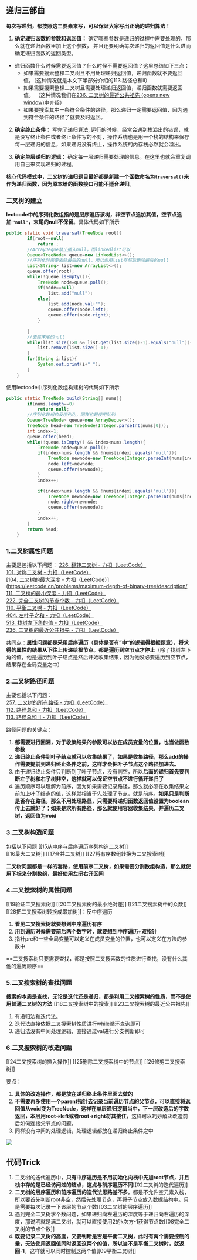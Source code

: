 ## 递归三部曲

**每次写递归，都按照这三要素来写，可以保证大家写出正确的递归算法！**

1. **确定递归函数的参数和返回值：** 确定哪些参数是递归的过程中需要处理的，那么就在递归函数里加上这个参数， 并且还要明确每次递归的返回值是什么进而确定递归函数的返回类型。
* 递归函数什么时候需要返回值？什么时候不需要返回值？这里总结如下三点：
	- 如果需要搜索整棵二叉树且不用处理递归返回值，递归函数就不要返回值。（这种情况就是本文下半部分介绍的113.路径总和ii）
	- 如果需要搜索整棵二叉树且需要处理递归返回值，递归函数就需要返回值。 （这种情况我们在[236. 二叉树的最近公共祖先 (opens new window)](https://programmercarl.com/0236.%E4%BA%8C%E5%8F%89%E6%A0%91%E7%9A%84%E6%9C%80%E8%BF%91%E5%85%AC%E5%85%B1%E7%A5%96%E5%85%88.html)中介绍）
	- 如果要搜索其中一条符合条件的路径，那么递归一定需要返回值，因为遇到符合条件的路径了就要及时返回。
    
2. **确定终止条件：** 写完了递归算法, 运行的时候，经常会遇到栈溢出的错误，就是没写终止条件或者终止条件写的不对，操作系统也是用一个栈的结构来保存每一层递归的信息，如果递归没有终止，操作系统的内存栈必然就会溢出。
    
3. **确定单层递归的逻辑：** 确定每一层递归需要处理的信息。在这里也就会重复调用自己来实现递归的过程。

**核心代码模式中，二叉树的递归题目最好都是新建一个函数命名为`traversal()`来作为递归函数，因为原本给的函数接口可能不适合递归**。


### 二叉树的建立

**lectcode中的序列化数组指的是层序遍历该树，非空节点追加其值，空节点追加 `"null"`，末尾的null不保留**。具体代码如下所示
```java
public static void traversal(TreeNode root){
        if(root==null)
            return ;
        //ArrayDeque禁止插入null，而linkedlist可以
        Queue<TreeNode> queue=new LinkedList<>();
        //序列化时需要去除最后的null，所以先用list存然后删除最后的null
        List<String> list=new ArrayList<>();
        queue.offer(root);
        while(!queue.isEmpty()){
            TreeNode node=queue.poll();
            if(node==null)
                list.add("null");
            else{
                list.add(node.val+"");
                queue.offer(node.left);
                queue.offer(node.right);
            }    
                
        }
        //去除末尾的null
        while(list.size()>0 && list.get(list.size()-1).equals("null")){
            list.remove(list.size()-1);
        }
        for(String i:list){
            System.out.print(i+" ");       
        }
    }
```

使用lectcode中序列化数组构建树的代码如下所示
```java
public static TreeNode build(String[] nums){
        if(nums.length==0)
            return null;
        //序列化数组的反序列化，同样也是使用队列
        Queue<TreeNode> queue=new ArrayDeque<>();
        TreeNode head=new TreeNode(Integer.parseInt(nums[0]));
        int index=1;
        queue.offer(head);
        while(!queue.isEmpty() && index<nums.length){
            TreeNode node=queue.poll();
            if(index<nums.length && !nums[index].equals("null")){
                TreeNode newnode=new TreeNode(Integer.parseInt(nums[index]));
                node.left=newnode;
                queue.offer(newnode);
            }
            index++;

            if(index<nums.length && !nums[index].equals("null")){
                TreeNode newnode=new TreeNode(Integer.parseInt(nums[index]));
                node.right=newnode;
                queue.offer(newnode);
            }
            index++;
        }
        return head;
    }
```

### 1.二叉树属性问题
主要是包括以下问题：
[226. 翻转二叉树 - 力扣（LeetCode）](https://leetcode.cn/problems/invert-binary-tree/description/)  
[101. 对称二叉树 - 力扣（LeetCode）](https://leetcode.cn/problems/symmetric-tree/description/)  
[104. 二叉树的最大深度 - 力扣（LeetCode）](https://leetcode.cn/problems/maximum-depth-of-binary-tree/description/  
[111. 二叉树的最小深度 - 力扣（LeetCode）](https://leetcode.cn/problems/minimum-depth-of-binary-tree/description/)  
[222. 完全二叉树的节点个数 - 力扣（LeetCode）](https://leetcode.cn/problems/count-complete-tree-nodes/description/)  
[110. 平衡二叉树 - 力扣（LeetCode）](https://leetcode.cn/problems/balanced-binary-tree/description/)  
[404. 左叶子之和 - 力扣（LeetCode）](https://leetcode.cn/problems/sum-of-left-leaves/description/)  
[513. 找树左下角的值 - 力扣（LeetCode）](https://leetcode.cn/problems/find-bottom-left-tree-value/description/)  
[236. 二叉树的最近公共祖先 - 力扣（LeetCode）](https://leetcode.cn/problems/lowest-common-ancestor-of-a-binary-tree/description/)

共同点：**属性问题都是采用后序遍历（具体是否有”中“的逻辑得根据题意），将求得的属性的结果从下往上传递给根节点**。**都是遍历到空节点才停止**（除了找树左下角的值，他是遍历到叶子结点是然后开始收集结果，因为他没必要遍历到空节点，结果存在全局变量之中）
### 2.二叉树路径问题
主要包括以下问题：  
[257. 二叉树的所有路径 - 力扣（LeetCode）](https://leetcode.cn/problems/binary-tree-paths/description/)  
[112. 路径总和 - 力扣（LeetCode）](https://leetcode.cn/problems/path-sum/description/)   
[113. 路径总和 II - 力扣（LeetCode）](https://leetcode.cn/problems/path-sum-ii/description/)  

路径问题的关键点：
1. **都需要进行回溯，对于收集结果的参数可以放在成员变量的位置，也当做函数参数**
2. **递归终止条件到叶子结点就可以收集结果了，如果是收集路径，那么add的操作需要提前到递归终止条件之前，这样才会把叶子节点这个路径加进去。**
3. 由于递归终止条件只判断到了叶子节点，没有判空，所以**后面的递归首先要判断左子树和右子树非空，这样就可以保证空节点不进行循环递归了**
4. 遍历顺序可以理解为前序，因为如果需要记录路径，那么就必须在收集结果之前加上叶子结点的值，这样就相当于先处理了节点，就是前序。**如果只是判断是否存在路径，那么不用处理路径，只需要将递归函数返回值设置为boolean传上去就好了；如果是求所有路径，那么就使用容器收集结果，并遍历二叉树，返回值为void**

### 3.二叉树构造问题
包括以下问题
[[15从中序与后序遍历序列构造二叉树]]  
[[16最大二叉树]]
[[17合并二叉树]]
[[27将有序数组转换为二叉搜索树]]

**二叉树问题都是一样的套路，使用前序二叉树，如果需要分割数组构造，那么就使用下标来分割数组，最好使用左闭右开区间**

### 4.二叉搜索树的属性问题

[[19验证二叉搜索树]]
[[20二叉搜索树的最小绝对差]]
[[21二叉搜索树中的众数]]
[[28把二叉搜索树转换成累加树]]：反中序遍历
1. **看见二叉搜索树就要想到中序遍历有序**
2. **用到遍历时候需要前后两个数字时，就要想到中序遍历+双指针**
3. 指针pre和一些全局变量可以定义在成员变量的位置，也可以定义在方法的参数中


==二叉搜索树只要需要查找，都是按照二叉搜索数的性质进行查找，没有什么其他的遍历顺序==
### 5.二叉搜索树的查找问题

**搜索的本质是查找，无论是迭代还是递归，都是利用二叉搜索树的性质，而不是使用普通二叉树的方法**
[[18二叉搜索树中的搜索]]
[[23二叉搜索树的最近公共祖先]]
1. 有递归法和迭代法。
2. 迭代法直接依据二叉搜索树性质进行while循环查询即可
3. 递归法没有中间处理逻辑，直接通过val进行分支判断即可

### 6.二叉搜索树的改造问题
[[24二叉搜索树的插入操作]]
[[25删除二叉搜索树中的节点]]
[[26修剪二叉搜索树]]

要点：
1. **具体的改造操作，都是放在递归终止条件里面去做的**
2. **不需要再多使用一个parent指针去记录当前遍历节点的父节点，可以直接将返回值从void变为TreeNode，这样在单层递归逻辑当中，下一层改造后的字数返回，本层用root->left或者root->right将其接住**，这样可以巧妙解决改造前后如何连接父节点的问题。
3. 同样没有中间的处理逻辑，处理逻辑都放在递归终止条件之中



![](assets/总结/file-20250410153621461.png)
##  代码Trick
1. 二叉树的迭代遍历中，**只有中序遍历是不用初始化向栈中先加root节点，并且栈中存的是已经访问过的结点，这点与前序遍历不同**[[02二叉树的迭代遍历]]
2.  **二叉树的层序遍历和前序遍历的迭代法思路差不多**，都是不允许空元素入栈，所以要首先判断root非空，然后先处理节点，再将子节点放入数据结构中。只是需要每次记录一下该层的节点个数[[03二叉树的层序遍历]]
3. 遇到完全二叉树求个数问题，如果递归向左遍历的深度等于递归向右遍历的深度，那说明就是满二叉树，就可以直接使用2的k次方-1获得节点数[[08完全二叉树的节点个数]]
4. **既要记录二叉树的高度，又要判断是否是平衡二叉树，此时有两个需要控制的量，无法使用返回值同时返回这两个的值，所以当不是平衡二叉树时，就返回-1**，这样就可以同时控制这两个值[[09平衡二叉树]]

